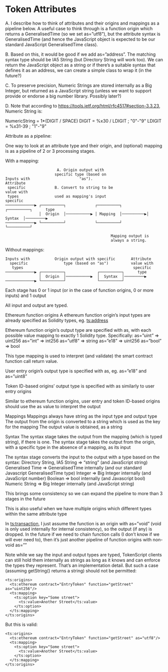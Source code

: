 # Token Attributes

A. I describe how to think of attributes and their origins and mappings as a pipeline below. A useful case to think through is a function origin which returns a GeneralisedTime (so we set as=”utf8”), but the attribute syntax is GeneralisedTime (and hence the JavaScript object is expected to be our standard JavaScript GeneralisedTime class).

B. Based on this, it would be good if we add as=”address”. The matching syntax type should be IA5 String (but Directory String will work too). We can return the JavaScript object as a string or if there’s a suitable syntax that defines it as an address, we can create a simple class to wrap it (in the future?)

C. To preserve precision, Numeric Strings are stored internally as a Big Integer, but returned as a JavaScript string (unless we want to support provide or endorse a big number library. Possibly later?)

D. Note that according to https://tools.ietf.org/html/rfc4517#section-3.3.23, Numeric String is:

NumericString = 1*(DIGIT / SPACE)
DIGIT   = %x30 / LDIGIT       ; "0"-"9"
LDIGIT  = %x31-39             ; "1"-"9"

Attribute as a pipeline:

One way to look at an attribute type and their origin, and (optional) mapping is as a pipeline of 2 or 3 processing stages.

With a mapping:

                           A. Origin output with                                            
                          specific type (based on                                           
    Inputs with                      "as").                                       Attribute   
     specific             B. Convert to string to be                             value with  
     types                used as mapping's input                                specific   
    ─────────────▶ ┌──────────┐             ┌──────────┐           ┌──────────┐      type     
                   │  Origin  │───────────▶ │ Mapping  │──────────▶│  Syntax  │─────────▶     
    ─────────────▶ └──────────┘             └──────────┘           └──────────┘               

                                                   Mapping output is                        
                                                   always a string.                         


Without mappings:

    Inputs with           Origin output with specific       Attribute                           
      specific                type (based on "as")          value with                          
       types                                                 specific                           
    ─────────────▶ ┌──────────┐              ┌──────────┐      type                             
                   │  Origin  │───────────▶  │  Syntax  │─────────▶                             
    ─────────────▶ └──────────┘              └──────────┘                                       



Each stage has 0 or 1 input (or in the case of function origins, 0 or more inputs) and 1 output

All input and output are typed.

Ethereum function origins
A ethereum function origin’s input types are already specified as Solidity types, eg. <ts:address>

Ethereum function origin’s output type are specified with as, with each possible value mapping to exactly 1 Solidity type. Specifically:
as=”uint” => uint256
as=”int” => int256
as=”utf8” => string
as=”e18” => uint256
as=”bool” => bool

This type mapping is used to interpret (and validate) the smart contract function call return value.

User entry origin’s output type is specified with as, eg. as=”e18” and as=”uint8”

Token ID-based origins’ output type is specified with as similarly to user entry origins

Similar to ethereum function origins, user entry and token ID-based origins should use the as value to interpret the output

Mappings
Mappings always have string as the input type and output type
The output from the origin is converted to a string which is used as the key for the mapping
The output value is obtained, as a string

Syntax
The syntax stage takes the output from the mapping (which is typed string), if there is one.
The syntax stage takes the output from the origin, with a specific type in the absence of a mapping, as its input

The syntax stage converts the input to the output with a type based on the syntax:
Directory String, IA5 String => “string” (and JavaScript string)
Generalised Time => GeneralisedTime internally (and our standard Javascript GeneralisedTime type)
Integer => Big Integer internally (and JavaScript number)
Boolean => bool internally (and Javascript bool)
Numeric String => Big Integer internally (and JavaScript string)

This brings some consistency so we can expand the pipeline to more than 3 stages in the future

This is also useful when we have multiple origins which different types within the same attribute type

In <ts:transaction>, I just assume the function is an origin with as=”void” (void is only used internally for internal consistency), so the output (if any) is dropped. In the future if we need to chain function calls (I don’t know if we will ever need to), then it’s just another pipeline of function origins with non-void as=””

Note while we say the input and output types are typed, TokenScript clients can still hold them internally as strings as long as it knows and can enforce the types they represent. That’s an implementation detail. But such a case (assuming getString() returns a string) should not be permitted:

    <ts:origins>
      <ts:ethereum contract="EntryToken" function="getStreet" as="uint256"/>
      <ts:mapping>
        <ts:option key="Some street">
          <ts:value>Another Street</ts:value>
        </ts:option>
      </ts:mapping>
    </ts:origins>

But this is valid:

    <ts:origins>
      <ts:ethereum contract="EntryToken" function="getStreet" as="utf8"/>
      <ts:mapping>
        <ts:option key="Some street">
          <ts:value>Another Street</ts:value>
        </ts:option>
      </ts:mapping>
    </ts:origins>

